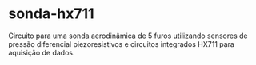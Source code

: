 sonda-hx711
===========

Circuito para uma sonda aerodinâmica de 5 furos utilizando sensores de pressão
diferencial piezoresistivos e circuitos integrados HX711 para aquisição
de dados.

